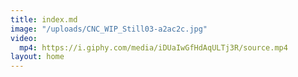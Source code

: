 ```yaml
---
title: index.md
image: "/uploads/CNC_WIP_Still03-a2ac2c.jpg"
video:
  mp4: https://i.giphy.com/media/iDUaIwGfHdAqULTj3R/source.mp4
layout: home
---
```


